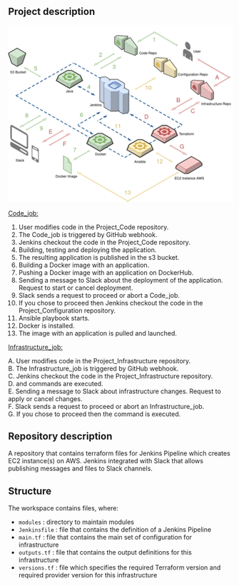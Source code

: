 ## Project description
![](https://github.com/AleksandrTGH/Project_Infrastructure/blob/main/Scheme.png)

<ins>Code_job:
  
1. User modifies code in the Project_Code repository.<br/>
2. The Code_job is triggered by GitHub webhook.<br/>
3. Jenkins checkout the code in the Project_Code repository.<br/>
4. Building, testing and deploying the application.<br/>
5. The resulting application is published in the s3 bucket.<br/>
6. Building a Docker image with an application.<br/>
7. Pushing a Docker image with an application on DockerHub.<br/>
8. Sending a message to Slack about the deployment of the application. Request to start or cancel deployment.<br/>
9. Slack sends a request to proceed or abort a Code_job.<br/>
10. If you chose to proceed then Jenkins checkout the code in the Project_Configuration repository.<br/>
11. Ansible playbook starts.<br/>
12. Docker is installed.<br/>
13. The image with an application is pulled and launched.<br/>

<ins>Infrastructure_job:

A. User modifies code in the Project_Infrastructure repository.<br/>
B. The Infrastructure_job is triggered by GitHub webhook.<br/>
C. Jenkins checkout the code in the Project_Infrastructure repository.<br/>
D. <terraform init> and <terraform plan> commands are executed.<br/>
E. Sending a message to Slack about infrastructure changes. Request to apply or cancel changes.<br/>
F. Slack sends a request to proceed or abort an Infrastructure_job.<br/>
G. If you chose to proceed then the <terraform apply> command is executed.<br/>

## Repository description 

A repository that contains terraform files for Jenkins Pipeline which creates EC2 instance(s) on AWS. Jenkins integrated with Slack that allows publishing messages and files to Slack channels.

## Structure

The workspace contains files, where:

- `modules` : directory to maintain modules
- `Jenkinsfile` : file that contains the definition of a Jenkins Pipeline
- `main.tf` : file that contains the main set of configuration for infrastructure
- `outputs.tf` : file that contains the output definitions for this infrastructure
- `versions.tf` : file which specifies the required Terraform version and required provider version for this infrastructure
